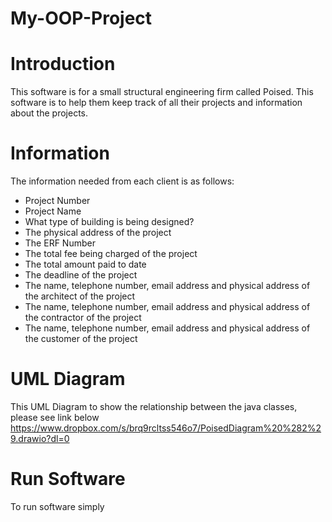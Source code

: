 # My-OOP-Project

 Introduction
 ============
 This software is for a small structural engineering firm called Poised. This software is to help them keep track of all their projects and information about the projects.
 
 Information
 ===========
 
 The information needed from each client is as follows:
 * Project Number
 * Project Name
 * What type of building is being designed?
 * The physical address of the project
 * The ERF Number
 * The total fee being charged of the project
 * The total amount paid to date
 * The deadline of the project
 * The name, telephone number, email address and physical address of the architect of the project
 * The name, telephone number, email address and physical address of the contractor of the project
 * The name, telephone number, email address and physical address of the customer of the project
 
 UML Diagram
 ===========
 This UML Diagram to show the relationship between the java classes, please see link below
 https://www.dropbox.com/s/brq9rcltss546o7/PoisedDiagram%20%282%29.drawio?dl=0
 
 Run Software
 ============
 
 To run software simply 
 
 
 
 
